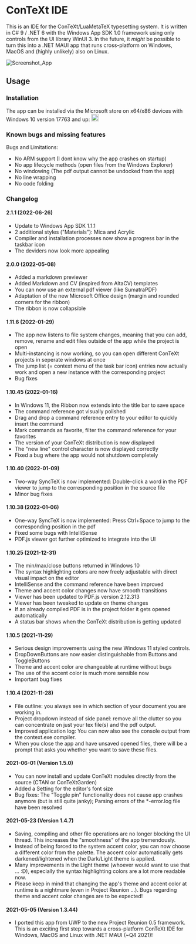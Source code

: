 # ConTeXt IDE
This is an IDE for the ConTeXt/LuaMetaTeX typesetting system. It is written in C# 9 / .NET 6 with the Windows App SDK 1.0 framework using only controls from the UI library WinUI 3. In the future, it *might* be possible to turn this into a .NET MAUI app that runs cross-platform on Windows, MacOS and (highly unlikely) also on Linux.

![Screenshot_App](https://raw.githubusercontent.com/WelterDevelopment/ConTeXt-IDE-WinUI/main/Scr_Editor.png)

## Usage

### Installation
The app can be installed via the Microsoft store on x64/x86 devices with Windows 10 version 17763 and up: <a href='https://www.microsoft.com/store/apps/9NN9Q389TTJR?cid=storebadge&ocid=badge'><img src='https://developer.microsoft.com/store/badges/images/English_get_L.png' alt='English badge' height=20 /></a>

### Known bugs and missing features
Bugs and Limitations:
- No ARM support (I dont know why the app crashes on startup)
- No app lifecycle methods (open files from the Windows Explorer)
- No windowing (The pdf output cannot be undocked from the app)
- No line wrapping
- No code folding

### Changelog

#### 2.1.1 (2022-06-26)
- Update to Windows App SDK 1.1.1
- 2 additional styles ("Materials"): Mica and Acrylic
- Compiler and installation processes now show a progress bar in the taskbar icon
- The deviders now look more appealing

#### 2.0.0 (2022-05-08)
- Added a markdown previewer
- Added Markdown and CV (inspired from AltaCV) templates
- You can now use an external pdf viewer (like SumatraPDF)
- Adaptation of the new Microsoft Office design (margin and rounded corners for the ribbon)
- The ribbon is now collapsible

#### 1.11.6 (2022-01-29)
- The app now listens to file system changes, meaning that you can add, remove, rename and edit files outside of the app while the project is open
- Multi-instancing is now working, so you can open different ConTeXt projects in seperate windows at once
- The jump list (= context menu of the task bar icon) entries now actually work and open a new instance with the corresponding project
- Bug fixes

#### 1.10.45 (2022-01-16)
- In Windows 11, the Ribbon now extends into the title bar to save space
- The command reference got visually polished
- Drag and drop a command reference entry to your editor to quickly insert the command
- Mark commands as favorite, filter the command reference for your favorites
- The version of your ConTeXt distribution is now displayed
- The "new line" control character is now displayed correctly
- Fixed a bug where the app would not shutdown completely

#### 1.10.40 (2022-01-09)
- Two-way SyncTeX is now implemented: Double-click a word in the PDF viewer to jump to the corresponding position in the source file
- Minor bug fixes

#### 1.10.38 (2022-01-06)
- One-way SyncTeX is now implemented: Press Ctrl+Space to jump to the corresponding position in the pdf
- Fixed some bugs with IntelliSense
- PDF.js viewer got further optimized to integrate into the UI

#### 1.10.25 (2021-12-31)
- The min/max/close buttons returned in Windows 10
- The syntax highlighting colors are now freely adjustable with direct visual impact on the editor
- IntelliSense and the command reference have been improved
- Theme and accent color changes now have smooth transitions
- Viewer has been updated to PDF.js version 2.12.313
- Viewer has been tweaked to update on theme changes
- If an already compiled PDF is in the project folder it gets opened automatically
- A status bar shows when the ConTeXt distribution is getting updated

#### 1.10.5 (2021-11-29)
- Serious design improvements using the new Windows 11 styled controls.
- DropDownButtons are now easier distinguishable from Buttons and ToggleButtons
- Theme and accent color are changeable at runtime without bugs
- The use of the accent color is much more sensible now
- Important bug fixes

#### 1.10.4 (2021-11-28)
- File outline: you always see in which section of your document you are working in.
- Project dropdown instead of side panel: remove all the clutter so you can concentrate on just your tex file(s) and the pdf output.
- Improved application log: You can now also see the console output from the context.exe compiler.
- When you close the app and have unsaved opened files, there will be a prompt that asks you whether you want to save these files.

#### 2021-06-01 (Version 1.5.0)
- You can now install and update ConTeXt modules directly from the source (CTAN or ConTeXtGarden)
- Added a Setting for the editor's font size
- Bug fixes: The "Toggle pin" functionality does not cause app crashes anymore (but is still quite janky); Parsing errors of the *-error.log file have been resolved

#### 2021-05-23 (Version 1.4.7)
- Saving, compiling and other file operations are no longer blocking the UI thread. This increases the "smoothness" of the app tremendously.
- Instead of being forced to the system accent color, you can now choose a different color from the palette. The accent color automatically gets darkened/lightened when the Dark/Light theme is applied. 
- Many improvements in the Light theme (whoever would want to use that ... :D), especially the syntax highlighting colors are a lot more readable now.
- Please keep in mind that changing the app's theme and accent color at runtime is a nightmare (even in Project Reunion ...). Bugs regarding theme and accent color changes are to be expected!

#### 2021-05-05 (Version 1.3.44)
- I ported this app from UWP to the new Project Reunion 0.5 framework. This is an exciting first step towards a cross-platform ConTeXt IDE for Windows, MacOS and Linux with .NET MAUI (~Q4 2021)!